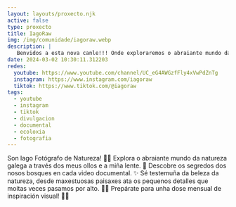 ```yaml
---
layout: layouts/proxecto.njk
active: false
type: proxecto
title: IagoRaw
img: /img/comunidade/iagoraw.webp
description: | 
   Benvidos a esta nova canle!!! Onde exploraremos o abraiante mundo da natureza galega . A través da miña lente pretendo mergullarvos nun mundo de pequenas historias naturais chamado “Poemas da Natureza” 🩵🍃🦦
date: 2024-03-02 10:30:11.312203
redes:
  youtube: https://www.youtube.com/channel/UC_eG4AWGzfFly4xVwPdZnTg
  instagram: https://www.instagram.com/iagoraw
  tiktok: https://www.tiktok.com/@iagoraw
tags:
  - youtube
  - instagram
  - tiktok
  - divulgacion
  - documental
  - ecoloxia
  - fotografia
---
```

Son Iago Fotógrafo de Natureza! 📸🌿 Explora o abraiante mundo da natureza galega a través dos meus ollos e a miña lente. 🍃 Descobre os segredos dos nosos bosques en cada video documental. ✨ Sé testemuña da beleza da natureza, desde maxestuosas paisaxes ata os pequenos detalles que moitas veces pasamos por alto. 🤝💚 Prepárate para unha dose mensual de inspiración visual! 🎥✨